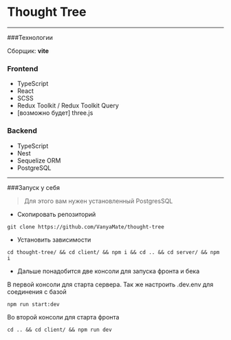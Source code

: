 # Thought Tree


---


###Технологии

Сборщик: **vite**

### Frontend

- TypeScript
- React
- SCSS
- Redux Toolkit / Redux Toolkit Query
- [возможно будет] three.js

### Backend
- TypeScript
- Nest
- Sequelize ORM
- PostgreSQL


---


###Запуск у себя

> Для этого вам нужен установленный PostgresSQL

- Скопировать репозиторий
```
git clone https://github.com/VanyaMate/thought-tree
```
- Установить зависимости
```
cd thought-tree/ && cd client/ && npm i && cd .. && cd server/ && npm i
```
- Дальше понадобится две консоли для запуска фронта и бека

В первой консоли для старта сервера. Так же настроить .dev.env для соединения с базой
```
npm run start:dev
```
Во второй консоли для старта фронта 
```
cd .. && cd client/ && npm run dev
```